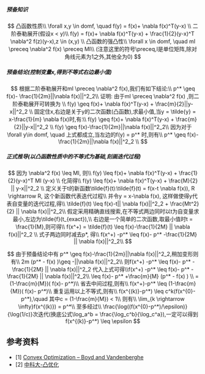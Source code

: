 ##### 预备知识

$$
凸函数性质\\
\forall x,y \in domf, \quad f(y) = f(x)+ \nabla f(x)^T(y-x) \\
二阶泰勒展开(假设x < y)\\
f(y) = f(x)+ \nabla f(x)^T(y-x) + \frac{1}{2}(y-x)^T \nabla^2 f(z)(y-x),z \in (x,y) \\
凸函数的强凸性\\
\forall x \in domf, \quad mI \preceq  \nabla^2 f(x) \preceq MI\\
(注意这里的符号\preceq,I是单位矩阵,除对角线元素为1之外,其他全为0)
$$

##### 预备结论(控制变量$x$,得到不等式右边最小值)

$$
根据二阶泰勒展开和mI \preceq  \nabla^2 f(x),我们有如下结论:\\
p^* \geq f(x)- \frac{1}{2m}||\nabla f(x)||^2_2\\
证明: 由于mI \preceq  \nabla^2 f(x) ,则二阶泰勒展开可转换为 \\
f(y) \geq f(x)+ \nabla f(x)^T(y-x) + \frac{m}{2}||y-x||^2_2 \\
固定住x,右边是关于y的二次函数(凸函数),求最小值,当y = \tilde{y} = x-\frac{1}{m} \nabla f(x)时,有:\\
f(y) \geq f(x)+ \nabla f(x)^T(y-x) + \frac{m}{2}||y-x||^2_2 \\
f(y) \geq f(x)-\frac{1}{2m}||\nabla f(x)||^2_2\\
因为对于 \forall y\in domf, \quad 上式都成立,当左边的f(y) = p^* 时,则有\\
p^* \geq f(x)-\frac{1}{2m}||\nabla f(x)||^2_2  \\
$$

##### 正式推导(以凸函数性质中的不等式为基础,刻画迭代过程)
$$
因为 \nabla^2 f(x) \leq MI, 则\\
f(y) \leq f(x)+ \nabla f(x)^T(y-x) + \frac{1}{2}(y-x)^T MI (y-x) \\
化简得\\
f(y) \leq f(x)+ \nabla f(x)^T(y-x) + \frac{M}{2} || y-x||^2_2 \\
定义关于t的新函数\tilde{f}(t):\tilde{f}(t) = f(x-t \nabla f(x)), R \rightarrow R, 
这个新函数代表迭代过程\\ 
并令y = x-\nabla f(x), 这样做使得y代表自变量的迭代过程,得\\
\tilde{f}(t) \leq f(x)-t|| \nabla f(x)||^2_2 + \frac{Mt^2}{2} || \nabla f(x)||^2_2\\
假定采用精确直线搜索,在不等式两边同时以t为自变量求最小,左边为\tilde{f}(t_{exact}),\\ 右边是一个简单的二次函数,取最小值时t = \frac{1}{M},则可得\\
f(x^+) = \tilde{f}(t) \leq f(x)-\frac{1}{2M} || \nabla f(x)||^2_2 \\
式子两边同时减去p*, 得\\
f(x^+) -p^* \leq f(x)- p^* -\frac{1}{2M} || \nabla f(x)||^2_2\\
$$

$$
由于预备结论中有 p^* \geq f(x)-\frac{1}{2m}||\nabla f(x)||^2_2,稍加变形则有\\
2m (p^* - f(x) )\geq -||\nabla f(x)||^2_2\\
则f(x^+) -p^* \leq f(x)- p^* -\frac{1}{2M} || \nabla f(x)||^2_2 代入上式可得\\f(x^+) -p^* 
\leq f(x)- p^* -\frac{1}{2M} || \nabla f(x)||^2_2\\
\leq  f(x)- p^* +\frac{m}{M} (p^* - f(x) ) \\
=  (1-\frac{m}{M})( f(x)- p^*)\\
省去中间过程,则有\\
f(x^+)-p^* \leq (1-\frac{m}{M})( f(x)- p^*)\\
重复运用以上不等式,则有\\
f(x^{(k)}-p^*) \leq c^k(f(x^{0}-p^*),\quad 其中c = (1-\frac{m}{M}) < 1\\
则有\\
\lim_{k \rightarrow \infty}f(x^{(k)}) = p^*\\
至多经过\\
\frac{\log((f(x^{0}-p^*)/\epsilon)}{\log(1/c)}次迭代(换底公式\log_a^b = \frac{\log_c^b}{\log_c^a}),一定可以得到f(x^{(k)}-p^*) \leq \epsilon
$$





## 参考资料
- [1] [Convex Optimization – Boyd and Vandenberghe](https://web.stanford.edu/~boyd/cvxbook/)
- [2] [中科大-凸优化](https://www.bilibili.com/video/BV1Jt411p7jE)

